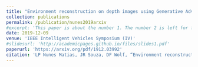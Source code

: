 ```yaml
---
title: "Environment reconstruction on depth images using Generative Adversarial Networks"
collection: publications
permalink: /publication/nunes2019arxiv
#excerpt: 'This paper is about the number 1. The number 2 is left for future work.'
date: 2019-12-09
venue: 'IEEE Intelligent Vehicles Symposium (IV)'
#slidesurl: 'http://academicpages.github.io/files/slides1.pdf'
paperurl: 'https://arxiv.org/pdf/1912.03992'
citation: 'LP Nunes Matias, JR Souza, DF Wolf, “Environment reconstruction on depth images using Generative Adversarial Networks,” arXiv preprint, arXiv:1912.03992, 2019.'
---
```

